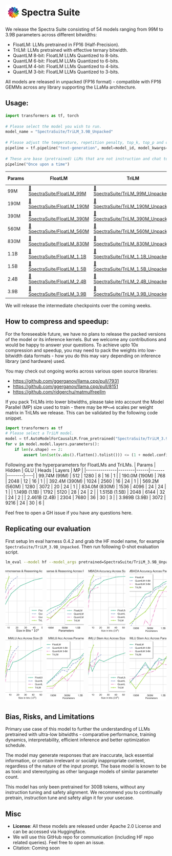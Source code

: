 <h1 style="line-height: 50px;">  <img src="./assets/spectra_logo.png" alt="Spectra Logo" style="width:50px; float:left;"/> Spectra Suite
</h1>


We release the Spectra Suite consisting of 54 models ranging from 99M to 3.9B parameters across different bitwidths:
* FloatLM: LLMs pretrained in FP16 (Half-Precision).
* TriLM: LLMs pretrained with effective ternary bitwidth.
* QuantLM 8-bit: FloatLM LLMs Quantized to 8-bits.
* QuantLM 6-bit: FloatLM LLMs Quantized to 6-bits.
* QuantLM 4-bit: FloatLM LLMs Quantized to 4-bits.
* QuantLM 3-bit: FloatLM LLMs Quantized to 3-bits.

All models are released in unpacked (FP16 format) - compatible with FP16 GEMMs across any library supporting the LLaMa architecture.

## Usage:

```python
import transformers as tf, torch

# Please select the model you wish to run.
model_name = "SpectraSuite/TriLM_3.9B_Unpacked"

# Please adjust the temperature, repetition penalty, top_k, top_p and other sampling parameters according to your needs.
pipeline = tf.pipeline("text-generation", model=model_id, model_kwargs={"torch_dtype": torch.float16}, device_map="auto")

# These are base (pretrained) LLMs that are not instruction and chat tuned. You may need to adjust your prompt accordingly.
pipeline("Once upon a time")
```

| Params | FloatLM | TriLM | QuantLM 8-bit | QuantLM 6-bit | QuantLM 4-bit | QuantLM 3-bit |
| ------ | ------- | ----- | ------------- | ------------- | ------------- | ------------- |
| 99M  | [🤗 SpectraSuite/FloatLM_99M](https://huggingface.co/SpectraSuite/FloatLM_99M)   | [🤗 SpectraSuite/TriLM_99M_Unpacked](https://huggingface.co/SpectraSuite/TriLM_99M_Unpacked)   | Coming Soon | Coming Soon | Coming Soon | Coming Soon |
| 190M | [🤗 SpectraSuite/FloatLM_190M](https://huggingface.co/SpectraSuite/FloatLM_190M) | [🤗 SpectraSuite/TriLM_190M_Unpacked](https://huggingface.co/SpectraSuite/TriLM_190M_Unpacked) | Coming Soon | Coming Soon | Coming Soon | Coming Soon |
| 390M | [🤗 SpectraSuite/FloatLM_390M](https://huggingface.co/SpectraSuite/FloatLM_390M) | [🤗 SpectraSuite/TriLM_390M_Unpacked](https://huggingface.co/SpectraSuite/TriLM_390M_Unpacked) | Coming Soon | Coming Soon | Coming Soon | Coming Soon |
| 560M | [🤗 SpectraSuite/FloatLM_560M](https://huggingface.co/SpectraSuite/FloatLM_560M) | [🤗 SpectraSuite/TriLM_560M_Unpacked](https://huggingface.co/SpectraSuite/TriLM_560M_Unpacked) | Coming Soon | Coming Soon | Coming Soon | Coming Soon |
| 830M | [🤗 SpectraSuite/FloatLM_830M](https://huggingface.co/SpectraSuite/FloatLM_830M) | [🤗 SpectraSuite/TriLM_830M_Unpacked](https://huggingface.co/SpectraSuite/TriLM_830M_Unpacked) | Coming Soon | Coming Soon | Coming Soon | Coming Soon |
| 1.1B | [🤗 SpectraSuite/FloatLM_1.1B](https://huggingface.co/SpectraSuite/FloatLM_1.1B) | [🤗 SpectraSuite/TriLM_1.1B_Unpacked](https://huggingface.co/SpectraSuite/TriLM_1.1B_Unpacked) | Coming Soon | Coming Soon | Coming Soon | Coming Soon |
| 1.5B | [🤗 SpectraSuite/FloatLM_1.5B](https://huggingface.co/SpectraSuite/FloatLM_1.5B) | [🤗 SpectraSuite/TriLM_1.5B_Unpacked](https://huggingface.co/SpectraSuite/TriLM_1.5B_Unpacked) | Coming Soon | Coming Soon | Coming Soon | Coming Soon |
| 2.4B | [🤗 SpectraSuite/FloatLM_2.4B](https://huggingface.co/SpectraSuite/FloatLM_2.4B) | [🤗 SpectraSuite/TriLM_2.4B_Unpacked](https://huggingface.co/SpectraSuite/TriLM_2.4B_Unpacked) | Coming Soon | Coming Soon | Coming Soon | Coming Soon |
| 3.9B | [🤗 SpectraSuite/FloatLM_3.9B](https://huggingface.co/SpectraSuite/FloatLM_3.9B) | [🤗 SpectraSuite/TriLM_3.9B_Unpacked](https://huggingface.co/SpectraSuite/TriLM_3.9B_Unpacked) | Coming Soon | Coming Soon | Coming Soon | Coming Soon |

We will release the intermediate checkpoints over the coming weeks.

## How to compress and speedup:

For the foreseeable future, we have no plans to release the packed versions of the model or its inference kernels. But we welcome any contributions and would be happy to answer your questions.
To achieve upto 10x compression and speedup, you may need to pack the weights into low-bitwidth data formats - how you do this may vary depending on inference library (and hardware) used.

You may check out ongoing works across various open source libraries:
- https://github.com/ggerganov/llama.cpp/pull/7931
- https://github.com/ggerganov/llama.cpp/pull/8151
- https://github.com/ridgerchu/matmulfreellm

If you pack TriLMs into lower bitwidths, please take into account the Model Parallel (MP) size used to train - there may be `MP<=6` scales per weight matrix in TriLMs we release. This can be validated by the following code snippet.
```python
import transformers as tf
# Please select a TriLM model.
model = tf.AutoModelForCausalLM.from_pretrained("SpectraSuite/TriLM_3.9B_Unpacked")
for v in model.model.layers.parameters():
    if len(v.shape) == 2:
        assert len(set(v.abs().flatten().tolist())) <= (1 + model.config.pretraining_model_parallel) # 1 extra for `0` - only total of 6 scales per matrix for largest model.
```

Following are the hyperparameters for FloatLMs and TriLMs.
| Params        | Hidden | GLU  | Heads | Layers | MP |
|---------------|--------|------|-------|--------|----|
| 99.74M (99M)  | 512    | 1280 | 8     | 16     | 1  |
| 190.0M (190M) | 768    | 2048 | 12    | 16     | 1  |
| 392.4M (390M) | 1024   | 2560 | 16    | 24     | 1  |
| 569.2M (560M) | 1280   | 3072 | 20    | 24     | 1  |
| 834.0M (830M) | 1536   | 4096 | 24    | 24     | 1  |
| 1.149B (1.1B) | 1792   | 5120 | 28    | 24     | 2  |
| 1.515B (1.5B) | 2048   | 6144 | 32    | 24     | 2  |
| 2.461B (2.4B) | 2304   | 7680 | 36    | 30     | 3  |
| 3.989B (3.9B) | 3072   | 9216 | 24    | 30     | 6  |

Feel free to open a GH issue if you have any questions here.

## Replicating our evaluation

First setup lm eval harness 0.4.2 and grab the HF model name, for example `SpectraSuite/TriLM_3.9B_Unpacked`. Then run following 0-shot evaluation script.

```bash
lm_eval --model hf --model_args pretrained=SpectraSuite/TriLM_3.9B_Unpacked --tasks arc_easy,arc_challenge,hellaswag,boolq,piqa,winogrande,lambada_openai,sciq,logiqa,mmlu_continuation,triviaqa,crows_pairs_english,truthfulqa_mc1 --device auto --batch_size 1
```

<div style="display: flex; flex-wrap: wrap; justify-content: space-between;">
    <img src="assets/commonsense_and_reasoning_across_size.png" alt="Commonsense and reasoning across size" style="width: 23%; height: 200px; object-fit: cover; margin-bottom: 10px;">
    <img src="assets/commonsense_and_reasoning_across_params.png" alt="Commonsense and reasoning across parameters" style="width: 23%; height: 200px; object-fit: cover; margin-bottom: 10px;">
    <img src="assets/LAMBADA_acc_across_size.png" alt="LAMBADA accuracy across size" style="width: 23%; height: 200px; object-fit: cover; margin-bottom: 10px;">
    <img src="assets/LAMBADA_acc_across_params.png" alt="LAMBADA accuracy across parameters" style="width: 23%; height: 200px; object-fit: cover; margin-bottom: 10px;">
    <img src="assets/MMLU_across_size.png" alt="MMLU accuracy across size" style="width: 23%; height: 200px; object-fit: cover; margin-bottom: 10px;">
    <img src="assets/MMLU_across_params.png" alt="MMLU accuracy across parameters" style="width: 23%; height: 200px; object-fit: cover; margin-bottom: 10px;">
    <img src="assets/MMLU_Stem_across_size.png" alt="MMLU STEM accuracy across size" style="width: 23%; height: 200px; object-fit: cover; margin-bottom: 10px;">
    <img src="assets/MMLU_Stem_across_params.png" alt="MMLU STEM accuracy across parameters" style="width: 23%; height: 200px; object-fit: cover; margin-bottom: 10px;">
</div>

## Bias, Risks, and Limitations

Primary use case of this model to further the understanding of LLMs pretrained with ultra-low bitwidths - comparative performance, training dynamics, interpretability, efficient inference and better optimization schedule.

The model may generate responses that are inaccurate, lack essential information, or contain irrelevant or socially inappropriate content, regardless of the nature of the input prompt. The base model is known to be as toxic and stereotyping as other language models of similar parameter count.

This model has only been pretrained for 300B tokens, without any instruction tuning and safety alignment. We recommend you to continually pretrain, instruction tune and safety align it for your usecase.

## Misc
* **License**: All these models are released under Apache 2.0 License and can be accessed via Huggingface.
* We will use this GitHub repo for communication (including HF repo related queries). Feel free to open an issue.
* Citation: Coming soon
